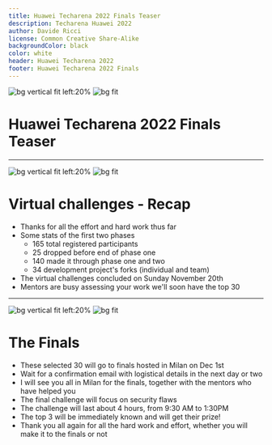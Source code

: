```yaml
---
title: Huawei Techarena 2022 Finals Teaser
description: Techarena Huawei 2022
author: Davide Ricci
license: Common Creative Share-Alike
backgroundColor: black
color: white
header: Huawei Techarena 2022
footer: Huawei Techarena 2022 Finals
---
```

<!-- All images are under open source license, courtesy of pexels.com  -->

<!-- Title Slide  -->
![bg vertical fit left:20%](https://www.bitmat.it/wp-content/uploads/2022/09/Huawei_Tech_Arena_Italy-1068x543.jpg)
![bg fit](https://oniroproject.org/images/logo.svg)

# Huawei Techarena 2022 Finals Teaser

---
<!-- paginate: true -->

<!-- Slide 1 -->
![bg vertical fit left:20%](https://www.bitmat.it/wp-content/uploads/2022/09/Huawei_Tech_Arena_Italy-1068x543.jpg)
![bg fit](https://oniroproject.org/images/logo.svg)

# Virtual challenges - Recap

  * Thanks for all the effort and hard work thus far
  * Some stats of the first two phases
    * 165 total registered participants
    * 25 dropped before end of phase one
    * 140 made it through phase one and two
    * 34 development project's forks (individual and team)
  * The virtual challenges concluded on Sunday November 20th
  * Mentors are busy assessing your work we'll soon have the top 30

---

<!-- Slide 2 -->
![bg vertical fit left:20%](https://www.bitmat.it/wp-content/uploads/2022/09/Huawei_Tech_Arena_Italy-1068x543.jpg)
![bg fit](https://oniroproject.org/images/logo.svg)

# The Finals

* These selected 30 will go to finals hosted in Milan on Dec 1st
* Wait for a confirmation email with logistical details in the next day or two
* I will see you all in Milan for the finals, together with the mentors who have helped you 
* The final challenge will focus on security flaws
* The challenge will last about 4 hours, from 9:30 AM to 1:30PM
* The top 3 will be immediately known and will get their prize!
* Thank you all again for all the hard work and effort, whether you will make it to the finals or not
